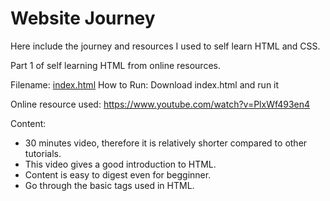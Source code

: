 # Website Journey

Here include the journey and resources I used to self learn HTML and CSS.


Part 1 of self learning HTML from online resources.

Filename: [index.html](index.html)
How to Run: Download index.html and run it

Online resource used: https://www.youtube.com/watch?v=PlxWf493en4

Content: 
- 30 minutes video, therefore it is relatively shorter compared to other tutorials.
- This video gives a good introduction to HTML.
- Content is easy to digest even for begginner. 
- Go through the basic tags used in HTML.
